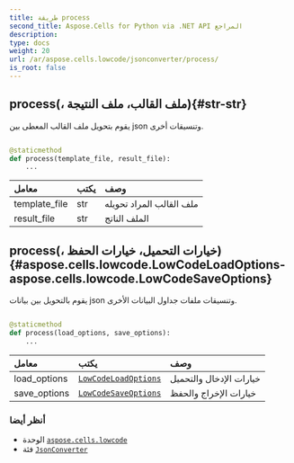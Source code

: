 ```yaml
---
title: طريقة process
second_title: Aspose.Cells for Python via .NET API المراجع
description:
type: docs
weight: 20
url: /ar/aspose.cells.lowcode/jsonconverter/process/
is_root: false
---
```

##  process(، ملف القالب، ملف النتيجة){#str-str}
يقوم بتحويل ملف القالب المعطى بين json وتنسيقات أخرى.



```python

@staticmethod
def process(template_file, result_file):
    ...
```


| معامل| يكتب| وصف|
| :- | :- | :- |
| template_file | str | ملف القالب المراد تحويله|
| result_file | str | الملف الناتج|


##  process(، خيارات التحميل، خيارات الحفظ){#aspose.cells.lowcode.LowCodeLoadOptions-aspose.cells.lowcode.LowCodeSaveOptions}
يقوم بالتحويل بين بيانات json وتنسيقات ملفات جداول البيانات الأخرى.



```python

@staticmethod
def process(load_options, save_options):
    ...
```


| معامل| يكتب| وصف|
| :- | :- | :- |
| load_options | [`LowCodeLoadOptions`](/cells/python-net/ar/aspose.cells.lowcode/lowcodeloadoptions) | خيارات الإدخال والتحميل|
| save_options | [`LowCodeSaveOptions`](/cells/python-net/ar/aspose.cells.lowcode/lowcodesaveoptions) | خيارات الإخراج والحفظ|



###  أنظر أيضا
* الوحدة [`aspose.cells.lowcode`](../../)
* فئة [`JsonConverter`](/cells/python-net/ar/aspose.cells.lowcode/jsonconverter)
